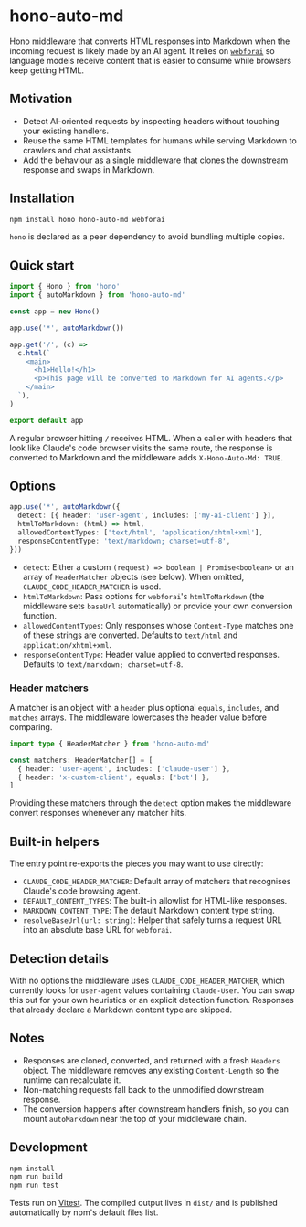 # hono-auto-md

Hono middleware that converts HTML responses into Markdown when the incoming request is likely made by an AI agent. It relies on [`webforai`](https://www.npmjs.com/package/webforai) so language models receive content that is easier to consume while browsers keep getting HTML.

## Motivation

- Detect AI-oriented requests by inspecting headers without touching your existing handlers.
- Reuse the same HTML templates for humans while serving Markdown to crawlers and chat assistants.
- Add the behaviour as a single middleware that clones the downstream response and swaps in Markdown.

## Installation

```bash
npm install hono hono-auto-md webforai
```

`hono` is declared as a peer dependency to avoid bundling multiple copies.

## Quick start

```ts
import { Hono } from 'hono'
import { autoMarkdown } from 'hono-auto-md'

const app = new Hono()

app.use('*', autoMarkdown())

app.get('/', (c) =>
  c.html(`
    <main>
      <h1>Hello!</h1>
      <p>This page will be converted to Markdown for AI agents.</p>
    </main>
  `),
)

export default app
```

A regular browser hitting `/` receives HTML. When a caller with headers that look like Claude's code browser visits the same route, the response is converted to Markdown and the middleware adds `X-Hono-Auto-Md: TRUE`.

## Options

```ts
app.use('*', autoMarkdown({
  detect: [{ header: 'user-agent', includes: ['my-ai-client'] }],
  htmlToMarkdown: (html) => html,
  allowedContentTypes: ['text/html', 'application/xhtml+xml'],
  responseContentType: 'text/markdown; charset=utf-8',
}))
```

- `detect`: Either a custom `(request) => boolean | Promise<boolean>` or an array of `HeaderMatcher` objects (see below). When omitted, `CLAUDE_CODE_HEADER_MATCHER` is used.
- `htmlToMarkdown`: Pass options for `webforai`'s `htmlToMarkdown` (the middleware sets `baseUrl` automatically) or provide your own conversion function.
- `allowedContentTypes`: Only responses whose `Content-Type` matches one of these strings are converted. Defaults to `text/html` and `application/xhtml+xml`.
- `responseContentType`: Header value applied to converted responses. Defaults to `text/markdown; charset=utf-8`.

### Header matchers

A matcher is an object with a `header` plus optional `equals`, `includes`, and `matches` arrays. The middleware lowercases the header value before comparing.

```ts
import type { HeaderMatcher } from 'hono-auto-md'

const matchers: HeaderMatcher[] = [
  { header: 'user-agent', includes: ['claude-user'] },
  { header: 'x-custom-client', equals: ['bot'] },
]
```

Providing these matchers through the `detect` option makes the middleware convert responses whenever any matcher hits.

## Built-in helpers

The entry point re-exports the pieces you may want to use directly:

- `CLAUDE_CODE_HEADER_MATCHER`: Default array of matchers that recognises Claude's code browsing agent.
- `DEFAULT_CONTENT_TYPES`: The built-in allowlist for HTML-like responses.
- `MARKDOWN_CONTENT_TYPE`: The default Markdown content type string.
- `resolveBaseUrl(url: string)`: Helper that safely turns a request URL into an absolute base URL for `webforai`.

## Detection details

With no options the middleware uses `CLAUDE_CODE_HEADER_MATCHER`, which currently looks for `user-agent` values containing `Claude-User`. You can swap this out for your own heuristics or an explicit detection function. Responses that already declare a Markdown content type are skipped.

## Notes

- Responses are cloned, converted, and returned with a fresh `Headers` object. The middleware removes any existing `Content-Length` so the runtime can recalculate it.
- Non-matching requests fall back to the unmodified downstream response.
- The conversion happens after downstream handlers finish, so you can mount `autoMarkdown` near the top of your middleware chain.

## Development

```bash
npm install
npm run build
npm run test
```

Tests run on [Vitest](https://vitest.dev/). The compiled output lives in `dist/` and is published automatically by npm's default files list.
